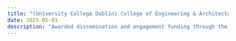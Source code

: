 ```yaml
---
title: "(University College Dublin) College of Engineering & Architecture (CEA) Seed Funding 2024"
date: 2025-05-01
description: "Awarded dissemination and engagement funding through the highly competitive CEA Seed Funding Scheme."
---
```

